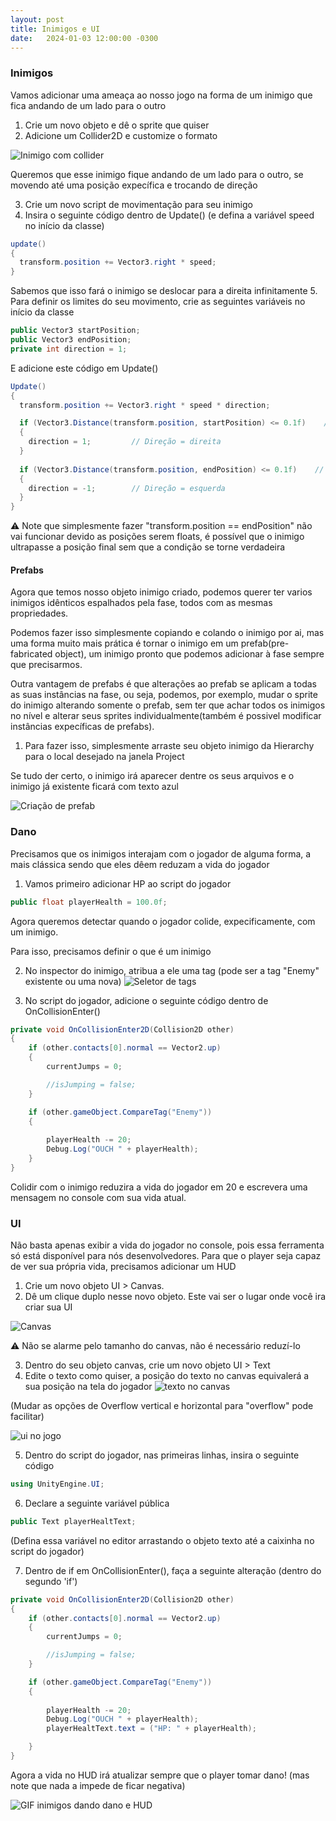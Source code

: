 ```yaml
---
layout: post
title: Inimigos e UI
date:   2024-01-03 12:00:00 -0300
---
```


### Inimigos
  Vamos adicionar uma ameaça ao nosso jogo na forma de um inimigo que fica andando de um lado para o outro

  1. Crie um novo objeto e dê o sprite que quiser
  2. Adicione um Collider2D e customize o formato

  ![Inimigo com collider](https://cdn.discordapp.com/attachments/1105270961391030293/1141479279109079193/image.png)

  Queremos que esse inimigo fique andando de um lado para o outro, se movendo até uma posição expecífica e trocando de direção

  3. Crie um novo script de movimentação para seu inimigo
  4. Insira o seguinte código dentro de Update() (e defina a variável speed no início da classe)
  ```C#
  update()
  {
    transform.position += Vector3.right * speed;
  }
  ```
  Sabemos que isso fará o inimigo se deslocar para a direita infinitamente
  5. Para definir os limites do seu movimento, crie as seguintes variáveis no início da classe

  ```C#
  public Vector3 startPosition;
  public Vector3 endPosition;
  private int direction = 1;
  ```

  E adicione este código em Update()
  ```C#
  Update()
  {
    transform.position += Vector3.right * speed * direction;

    if (Vector3.Distance(transform.position, startPosition) <= 0.1f)    // if acontece quando o inimigo está dentro de 0.1 unidades de distância da posição final
    {
      direction = 1;         // Direção = direita
    }
    
    if (Vector3.Distance(transform.position, endPosition) <= 0.1f)    // if acontece quando o inimigo está dentro de 0.1 unidades de distância da posição final
    {
      direction = -1;        // Direção = esquerda
    }
  }
  ```
  
  ⚠ Note que simplesmente fazer "transform.position == endPosition" não vai funcionar devido as posições serem floats, é possível que o inimigo ultrapasse a posição final sem que a condição se torne verdadeira


#### Prefabs
  Agora que temos nosso objeto inimigo criado, podemos querer ter varios inimigos idênticos espalhados pela fase, todos com as mesmas propriedades.

  Podemos fazer isso simplesmente copiando e colando o inimigo por ai, mas uma forma muito mais prática é tornar o inimigo em um prefab(pre-fabricated object), um inimigo pronto que podemos adicionar à fase sempre que precisarmos.

  Outra vantagem de prefabs é que alterações ao prefab se aplicam a todas as suas instâncias na fase, ou seja, podemos, por exemplo, mudar o sprite do inimigo alterando somente o prefab, sem ter que achar todos os inimigos no nível e alterar seus sprites individualmente(também é possivel modificar instâncias expecíficas de prefabs).

  1. Para fazer isso, simplesmente arraste seu objeto inimigo da Hierarchy para o local desejado na janela Project

  Se tudo der certo, o inimigo irá aparecer dentre os seus arquivos e o inimigo já existente ficará com texto azul

  ![Criação de prefab](https://cdn.discordapp.com/attachments/1105270961391030293/1141494091641798718/image.png)
  
### Dano
  Precisamos que os inimigos interajam com o jogador de alguma forma, a mais clássica sendo que eles dêem reduzam a vida do jogador

  1. Vamos primeiro adicionar HP ao script do jogador
  ```C#
  public float playerHealth = 100.0f;
  ```

  Agora queremos detectar quando o jogador colide, expecificamente, com um inimigo.
  
  Para isso, precisamos definir o que é um inimigo

  2. No inspector do inimigo, atribua a ele uma tag (pode ser a tag "Enemy" existente ou uma nova)
  ![Seletor de tags](https://media.discordapp.net/attachments/1105270961391030293/1142572597205291078/image.png?width=316&height=360)

  3. No script do jogador, adicione o seguinte código dentro de OnCollisionEnter()
  ```C#
  private void OnCollisionEnter2D(Collision2D other)
  {
      if (other.contacts[0].normal == Vector2.up)
      {
          currentJumps = 0;

          //isJumping = false;
      }

      if (other.gameObject.CompareTag("Enemy"))
      {
          
          playerHealth -= 20;
          Debug.Log("OUCH " + playerHealth);
      }
  }
  ```
  Colidir com o inimigo reduzira a vida do jogador em 20 e escrevera uma mensagem no console com sua vida atual.

### UI
  Não basta apenas exibir a vida do jogador no console, pois essa ferramenta só está disponível para nós desenvolvedores. Para que o player seja capaz de ver sua própria vida, precisamos adicionar um HUD

  1. Crie um novo objeto UI > Canvas.
  2. Dê um clique duplo nesse novo objeto. Este vai ser o lugar onde você ira criar sua UI

  ![Canvas](https://media.discordapp.net/attachments/1105270961391030293/1142578845283799172/image.png?width=648&height=386)

  ⚠ Não se alarme pelo tamanho do canvas, não é necessário reduzí-lo

  3. Dentro do seu objeto canvas, crie um novo objeto UI > Text
  4. Edite o texto como quiser, a posição do texto no canvas equivalerá a sua posição na tela do jogador
  ![texto no canvas](https://media.discordapp.net/attachments/1105270961391030293/1142580437840056490/image.png?width=1013&height=527)

  (Mudar as opções de Overflow vertical e horizontal para "overflow" pode facilitar)

  ![ui no jogo](https://cdn.discordapp.com/attachments/1105270961391030293/1142581361811660860/image.png)


  5. Dentro do script do jogador, nas primeiras linhas, insira o seguinte código
  ```C#
  using UnityEngine.UI;
  ```

  6. Declare a seguinte variável pública
  ```C#
  public Text playerHealtText;
  ```

  (Defina essa variável no editor arrastando o objeto texto até a caixinha no script do jogador)

  7. Dentro de if em OnCollisionEnter(), faça a seguinte alteração (dentro do segundo 'if')
  ```C#
  private void OnCollisionEnter2D(Collision2D other)
  {
      if (other.contacts[0].normal == Vector2.up)
      {
          currentJumps = 0;

          //isJumping = false;
      }

      if (other.gameObject.CompareTag("Enemy"))
      {
          
          playerHealth -= 20;
          Debug.Log("OUCH " + playerHealth);
          playerHealtText.text = ("HP: " + playerHealth);

      }
  }
  ```

  Agora a vida no HUD irá atualizar sempre que o player tomar dano! (mas note que nada a impede de ficar negativa)

  ![GIF inimigos dando dano e HUD](https://cdn.discordapp.com/attachments/1105270961391030293/1142607917581869206/level.gif)


